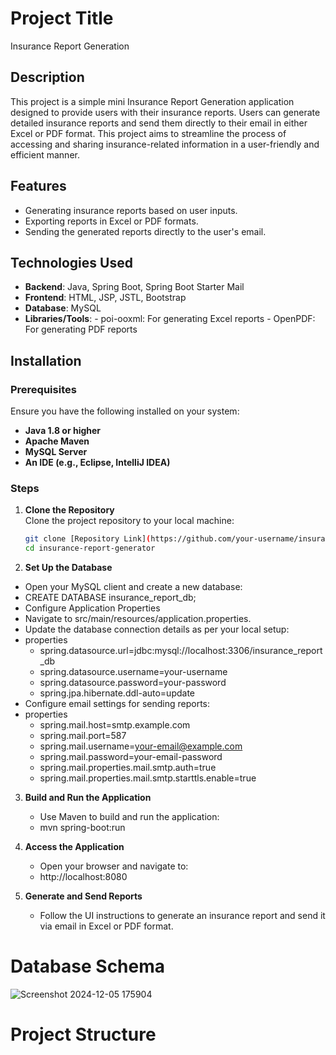 
# Project Title  
Insurance Report Generation  

## Description  
This project is a simple mini Insurance Report Generation application designed to provide users
with their insurance reports. Users can generate detailed insurance reports and send them directly
to their email in either Excel or PDF format. This project aims to streamline the process of accessing
and sharing insurance-related information in a user-friendly and efficient manner.
## Features  
- Generating insurance reports based on user inputs.
- Exporting reports in Excel or PDF formats.
- Sending the generated reports directly to the user's email.

## Technologies Used  
- **Backend**: Java, Spring Boot, Spring Boot Starter Mail
- **Frontend**: HTML, JSP, JSTL, Bootstrap
- **Database**: MySQL
- **Libraries/Tools**:
		- poi-ooxml: For generating Excel reports
		- OpenPDF: For generating PDF reports  

## Installation  
### Prerequisites  
Ensure you have the following installed on your system:  
- **Java 1.8 or higher**  
- **Apache Maven**  
- **MySQL Server**  
- **An IDE (e.g., Eclipse, IntelliJ IDEA)**  

### Steps  

1. **Clone the Repository**  
   Clone the project repository to your local machine:  
   ```bash
   git clone [Repository Link](https://github.com/your-username/insurance-report-generator.git)
   cd insurance-report-generator 
   
2.  **Set Up the Database**

- Open your MySQL client and create a new database:
- CREATE DATABASE insurance_report_db;
- Configure Application Properties
- Navigate to src/main/resources/application.properties.
- Update the database connection details as per your local setup:
- properties
    - spring.datasource.url=jdbc:mysql://localhost:3306/insurance_report_db
    - spring.datasource.username=your-username
    - spring.datasource.password=your-password
    - spring.jpa.hibernate.ddl-auto=update
- Configure email settings for sending reports:
- properties
    - spring.mail.host=smtp.example.com
    - spring.mail.port=587
    - spring.mail.username=your-email@example.com
    - spring.mail.password=your-email-password
    - spring.mail.properties.mail.smtp.auth=true
    - spring.mail.properties.mail.smtp.starttls.enable=true
3. **Build and Run the Application**
    - Use Maven to build and run the application:
    - mvn spring-boot:run
4. **Access the Application**

	- Open your browser and navigate to:
    - http://localhost:8080
5. **Generate and Send Reports**
    - Follow the UI instructions to generate an insurance report and send it via email in Excel or PDF format.

# Database Schema
![Screenshot 2024-12-05 175904](https://github.com/user-attachments/assets/37ac666e-acf1-4e02-b125-658ee5013f06)
# Project Structure

 	
